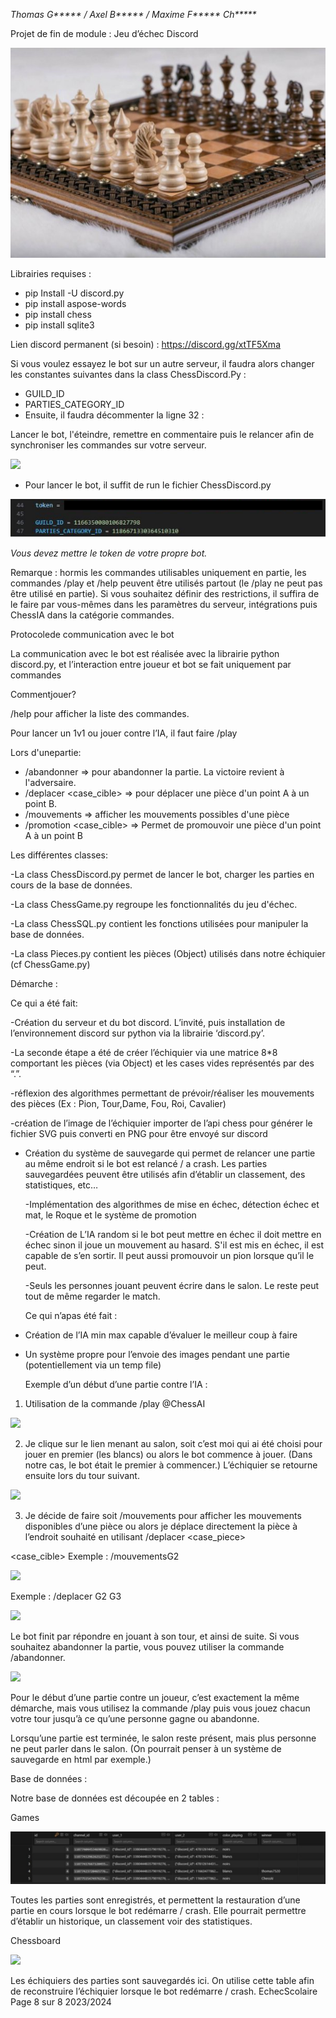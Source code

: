 *Thomas G\*\*\*\*\* / Axel B\*\*\*\*\* / Maxime F\*\*\*\*\* Ch\*\*\*\*\**

Projet de fin de module : Jeu d’échec Discord

![](MD_images/chess_game.jpeg)

Librairies requises :

- pip Install -U discord.py
- pip install aspose-words
- pip install chess
- pip install sqlite3

Lien discord permanent (si besoin) : <https://discord.gg/xtTF5Xma>

Si vous voulez essayez le bot sur un autre serveur, il faudra alors changer les constantes suivantes dans la class ChessDiscord.Py :

- GUILD\_ID
- PARTIES\_CATEGORY\_ID
- Ensuite, il faudra décommenter la ligne 32 :

Lancer le bot, l'éteindre, remettre en commentaire puis le relancer afin de synchroniser les commandes sur votre serveur.

![](MD_images/sync_line.png)

- Pour lancer le bot, il suffit de run le fichier ChessDiscord.py

![](MD_images/token_change.png)

*Vous devez mettre le token de votre propre bot.*

Remarque : hormis les commandes utilisables uniquement en partie, les       commandes /play et /help peuvent être utilisés partout (le /play ne peut pas être utilisé en partie). Si vous souhaitez définir des restrictions, il suffira de le    faire par vous-mêmes dans les paramètres du serveur, intégrations puis ChessIA dans la catégorie commandes.

Protocolede communication avec le bot

La communication avec le bot est réalisée avec la librairie python discord.py, et l’interaction entre joueur et bot se fait uniquement par commandes

Commentjouer?

/help pour afficher la liste des commandes.

Pour lancer un 1v1 ou jouer contre l’IA, il faut faire /play <adversaire>

Lors d'unepartie:

- /abandonner => pour abandonner la partie. La victoire revient à l'adversaire.
- /deplacer <case> <case\_cible> => pour déplacer une pièce d'un point A à un point B.
- /mouvements <case> => afficher les mouvements possibles d'une pièce
- /promotion <case> <case\_cible> <type> => Permet de promouvoir une pièce d'un point A à un point B

Les différentes classes:

-La class ChessDiscord.py permet de lancer le bot, charger les parties en cours de la base de données.

-La class ChessGame.py regroupe les fonctionnalités du jeu d'échec.

-La class ChessSQL.py contient les fonctions utilisées pour manipuler la base de données.

-La class Pieces.py contient les pièces (Object) utilisés dans notre échiquier (cf ChessGame.py)

Démarche :

Ce qui a été fait:

-Création du serveur et du bot discord. L’invité, puis installation de l’environnement discord sur python via la librairie ‘discord.py’.

-La seconde étape a été de créer l’échiquier via une matrice 8\*8 comportant les pièces (via Object) et les cases vides représentés par des “.”.

-réflexion des algorithmes permettant de prévoir/réaliser les mouvements des pièces (Ex : Pion, Tour,Dame, Fou, Roi, Cavalier)

-création de l’image de l’échiquier importer de l’api chess pour générer le fichier SVG puis converti en PNG pour être envoyé sur discord

- Création du système de sauvegarde qui permet de relancer une partie au même endroit si le bot est relancé / a crash. Les parties sauvegardées peuvent être utilisés afin d’établir un classement, des statistiques, etc…

  -Implémentation des algorithmes de mise en échec, détection échec et mat, le Roque et le système de promotion

  -Création de L’IA random si le bot peut mettre en échec il doit mettre en échec sinon il joue un mouvement au hasard. S'il est mis en échec, il est capable de s’en sortir. Il peut aussi promouvoir un pion lorsque qu’il le peut.

  -Seuls les personnes jouant peuvent écrire dans le salon. Le reste peut tout de même regarder le match.

  Ce qui n’apas été fait :

- Création de l’IA min max capable d’évaluer le meilleur coup à faire
- Un système propre pour l’envoie des images pendant une partie (potentiellement via un temp file)

  Exemple d’un début d’une partie contre l’IA :

1. Utilisation de la commande /play @ChessAI

![](MD_images/play_comman.png)

2. Je clique sur le lien menant au salon, soit c’est moi qui ai été choisi pour jouer en premier (les blancs) ou alors le bot commence à jouer. (Dans notre cas, le bot était le premier à commencer.) L’échiquier se retourne ensuite lors du tour suivant.

![](MD_images/round_example.png)

3. Je décide de faire soit /mouvements <case> pour afficher les mouvements disponibles d’une pièce ou alors je déplace directement la pièce à l’endroit souhaité en utilisant /deplacer <case\_piece>

<case\_cible>               Exemple : /mouvementsG2

![](MD_images/move_command.png)

Exemple : /deplacer G2 G3

![](MD_images/forsee_command.png)

Le bot finit par répondre en jouant à son tour, et ainsi de suite. Si vous souhaitez abandonner la partie, vous pouvez utiliser la commande /abandonner.

![](MD_images/forfeit_command.png)

Pour le début d’une partie contre un joueur, c’est exactement la même démarche, mais vous utilisez la commande /play <adversaire> puis vous jouez chacun votre tour jusqu’à ce qu’une personne gagne ou abandonne.

Lorsqu’une partie est terminée, le salon reste présent, mais plus personne ne peut parler dans le salon. (On pourrait penser à un système de sauvegarde en html par exemple.)

Base de données :

Notre base de données est découpée en 2 tables :

Games

![](MD_images/games_db.jpeg)

Toutes les parties sont enregistrés, et permettent la restauration d’une partie en cours lorsque le bot redémarre / crash. Elle pourrait permettre d’établir un historique, un classement voir des statistiques.

Chessboard

![](MD_images/chesses_db.png)

Les échiquiers des parties sont sauvegardés ici. On utilise cette table afin de reconstruire l’échiquier lorsque le bot redémarre / crash.
EchecScolaire Page 8 sur 8 2023/2024
